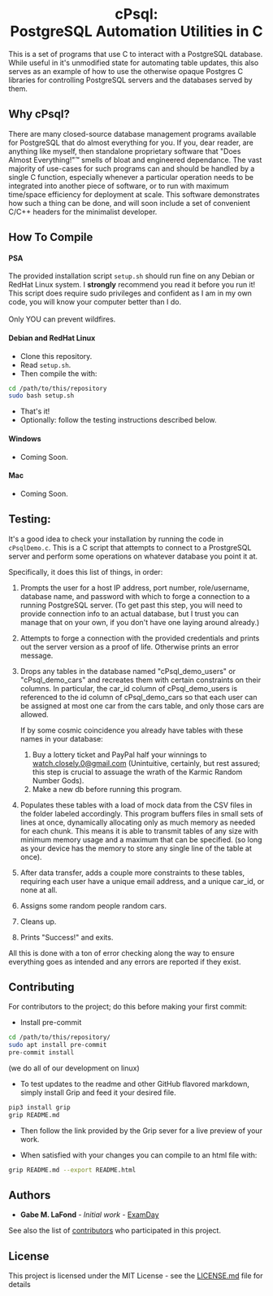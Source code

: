 <h1 align="center">cPsql:<br>PostgreSQL Automation Utilities in C</h1>

This is a set of programs that use C to interact with a PostgreSQL database. While useful in it's
unmodified state for automating table updates, this also serves as an example of how to use the
otherwise opaque Postgres C libraries for controlling PostgreSQL servers
and the databases served by them.

## Why cPsql?
There are many closed-source database management programs available for PostgreSQL that do almost
everything for you. If you, dear reader, are anything like myself, then standalone
proprietary software that "Does Almost Everything!"&trade; smells of bloat and engineered
dependance. The vast majority of use-cases for such programs can and should be
handled by a single C function, especially whenever a particular operation needs to be
integrated into another piece of software, or to run with maximum time/space efficiency for
deployment at scale. This software demonstrates how such a thing can be done, and will soon include
a set of convenient C/C++ headers for the minimalist developer.
## How To Compile
#### PSA
The provided installation script `setup.sh` should run fine on any Debian or RedHat Linux
system. I <strong>strongly</strong> recommend you read it before you run it! This script does
require sudo privileges and confident as I am in my own code, you will know your computer
better than I do.
<br><br>
Only YOU can prevent wildfires.
#### Debian and RedHat Linux
- Clone this repository.
- Read `setup.sh`.
- Then compile the with:
```bash
cd /path/to/this/repository
sudo bash setup.sh
```
- That's it!
- Optionally: follow the testing instructions described below.
#### Windows
- Coming Soon.
#### Mac
- Coming Soon.
## Testing:
It's a good idea to check your installation by running the code in `cPsqlDemo.c`.
This is a C script that attempts to connect to a ProstgreSQL
server and perform some operations on whatever database you point it at.

Specifically, it does this list of things, in order:

1. Prompts the user for a host IP address, port number, role/username, database name,
and password with which to forge a connection to a running PostgreSQL server.
(To get past this step, you will need to provide connection info to an actual database,
but I trust you can manage that on your own, if you don't have one laying
around already.)

2. Attempts to forge a connection with the provided credentials and prints out the server version as a proof of life. Otherwise prints an error message.

3. Drops any tables in the database named "cPsql_demo_users" or "cPsql_demo_cars" and
recreates them with certain constraints on their columns.
In particular, the car_id column of cPsql_demo_users is referenced to the id column of
cPsql_demo_cars so that each user can be assigned at most one car from the cars table, and only
those cars are allowed.

    If by some cosmic coincidence you
    already have tables with these names in your database:

    1. Buy a lottery ticket and PayPal
    half your winnings to watch.closely.0@gmail.com (Unintuitive, certainly, but rest
    assured; this step is crucial to assuage the wrath of the Karmic Random
    Number Gods).
    2. Make a new db before running this program.

5. Populates these tables with a load of mock data from the CSV files in the folder labeled
accordingly. This program buffers files in small sets of lines at
once, dynamically allocating only as much memory as needed for each chunk. This means it is able to
transmit tables of any size with minimum memory usage and a maximum that can be specified. (so long as your device has the memory to
store any single line of the table at once).


6. After data transfer, adds a couple more constraints to these tables,
requiring each user have a unique email address, and a unique car_id, or none at all.

7. Assigns some random people random cars.

8. Cleans up.

9. Prints "Success!" and exits.

All this is done with a ton of error checking along the way to ensure everything goes as intended
and any errors are reported if they exist.
##

## Contributing
For contributors to the project; do this before making your first commit:

- Install pre-commit
```bash
cd /path/to/this/repository/
sudo apt install pre-commit
pre-commit install
```
(we do all of our development on linux)

- To test updates to the readme and other GitHub flavored markdown, simply install Grip
and feed it your desired file.
```bash
pip3 install grip
grip README.md
```
- Then follow the link provided by the Grip sever for a live preview of your work.

- When satisfied with your changes you can compile to an html file with:
```bash
grip README.md --export README.html
```
## Authors

* **Gabe M. LaFond** - *Initial work* - [ExamDay](https://github.com/ExamDay)

See also the list of [contributors](https://github.com/ExamDay/cPsql/contributors) who participated in this project.

## License

This project is licensed under the MIT License - see the [LICENSE.md](LICENSE.md) file for details
